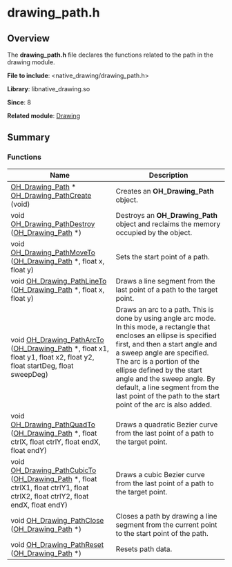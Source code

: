 # drawing_path.h


## Overview

The **drawing_path.h** file declares the functions related to the path in the drawing module.

**File to include**: &lt;native_drawing/drawing_path.h&gt;

**Library**: libnative_drawing.so

**Since**: 8

**Related module**: [Drawing](_drawing.md)


## Summary


### Functions

| Name| Description|
| -------- | -------- |
| [OH_Drawing_Path](_drawing.md#oh_drawing_path) \* [OH_Drawing_PathCreate](_drawing.md#oh_drawing_pathcreate) (void) | Creates an **OH_Drawing_Path** object.|
| void [OH_Drawing_PathDestroy](_drawing.md#oh_drawing_pathdestroy) ([OH_Drawing_Path](_drawing.md#oh_drawing_path) \*) | Destroys an **OH_Drawing_Path** object and reclaims the memory occupied by the object.|
| void [OH_Drawing_PathMoveTo](_drawing.md#oh_drawing_pathmoveto) ([OH_Drawing_Path](_drawing.md#oh_drawing_path) \*, float x, float y) | Sets the start point of a path.|
| void [OH_Drawing_PathLineTo](_drawing.md#oh_drawing_pathlineto) ([OH_Drawing_Path](_drawing.md#oh_drawing_path) \*, float x, float y) | Draws a line segment from the last point of a path to the target point.|
| void [OH_Drawing_PathArcTo](_drawing.md#oh_drawing_patharcto) ([OH_Drawing_Path](_drawing.md#oh_drawing_path) \*, float x1, float y1, float x2, float y2, float startDeg, float sweepDeg) | Draws an arc to a path. This is done by using angle arc mode. In this mode, a rectangle that encloses an ellipse is specified first, and then a start angle and a sweep angle are specified. The arc is a portion of the ellipse defined by the start angle and the sweep angle. By default, a line segment from the last point of the path to the start point of the arc is also added.|
| void [OH_Drawing_PathQuadTo](_drawing.md#oh_drawing_pathquadto) ([OH_Drawing_Path](_drawing.md#oh_drawing_path) \*, float ctrlX, float ctrlY, float endX, float endY) | Draws a quadratic Bezier curve from the last point of a path to the target point.|
| void [OH_Drawing_PathCubicTo](_drawing.md#oh_drawing_pathcubicto) ([OH_Drawing_Path](_drawing.md#oh_drawing_path) \*, float ctrlX1, float ctrlY1, float ctrlX2, float ctrlY2, float endX, float endY) | Draws a cubic Bezier curve from the last point of a path to the target point.|
| void [OH_Drawing_PathClose](_drawing.md#oh_drawing_pathclose) ([OH_Drawing_Path](_drawing.md#oh_drawing_path) \*) | Closes a path by drawing a line segment from the current point to the start point of the path.|
| void [OH_Drawing_PathReset](_drawing.md#oh_drawing_pathreset) ([OH_Drawing_Path](_drawing.md#oh_drawing_path) \*) | Resets path data.|
